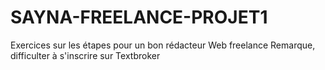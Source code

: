 # SAYNA-FREELANCE-PROJET1
Exercices sur les étapes pour un bon rédacteur Web freelance
Remarque, difficulter à s'inscrire sur Textbroker

